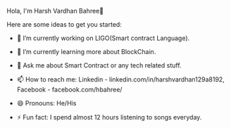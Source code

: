 Hola, I'm  Harsh Vardhan Bahree👋

Here are some ideas to get you started:

- 🔭 I’m currently working on LIGO(Smart contract Language).

- 🌱 I’m currently learning more about BlockChain.

- 💬 Ask me about Smart Contract or any tech related stuff.

- 📫 How to reach me: Linkedin - linkedin.com/in/harshvardhan129a8192, Facebook - facebook.com/hbahree/

- 😄 Pronouns: He/His

- ⚡ Fun fact: I spend almost 12 hours listening to songs everyday.
